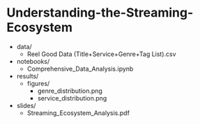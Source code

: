 # Understanding-the-Streaming-Ecosystem

- data/
  - Reel Good Data (Title+Service+Genre+Tag List).csv
- notebooks/
  - Comprehensive_Data_Analysis.ipynb
- results/
  - figures/
    - genre_distribution.png
    - service_distribution.png
- slides/
  - Streaming_Ecosystem_Analysis.pdf
